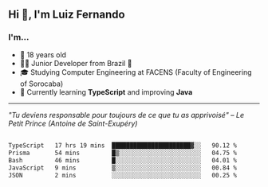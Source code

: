 <h2>Hi 👋, I'm Luiz Fernando</h2>

### I'm...
* 🤟 18 years old
* 👨‍💻 Junior Developer from Brazil 💚
* 🎓 Studying Computer Engineering at FACENS (Faculty of Engineering of Sorocaba)
* 🔭 Currently learning **TypeScript** and improving **Java**

---

_"Tu deviens responsable pour toujours de ce que tu as apprivoisé" – Le Petit Prince (Antoine de Saint-Exupéry)_

##

<!--START_SECTION:waka-->

```txt
TypeScript   17 hrs 19 mins  ██████████████████████▓░░   90.12 %
Prisma       54 mins         █▒░░░░░░░░░░░░░░░░░░░░░░░   04.75 %
Bash         46 mins         █░░░░░░░░░░░░░░░░░░░░░░░░   04.01 %
JavaScript   9 mins          ▒░░░░░░░░░░░░░░░░░░░░░░░░   00.84 %
JSON         2 mins          ░░░░░░░░░░░░░░░░░░░░░░░░░   00.25 %
```

<!--END_SECTION:waka-->

